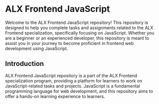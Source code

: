 # ALX Frontend JavaScript

Welcome to the ALX Frontend JavaScript repository! This repository is designed to help you complete tasks and assignments related to the ALX Frontend specialization, specifically focusing on JavaScript. Whether you are a beginner or an experienced developer, this repository is meant to assist you in your journey to become proficient in frontend web development using JavaScript.

## Introduction

ALX Frontend JavaScript repository is a part of the ALX Frontend specialization program, providing a platform for learners to work on JavaScript-related tasks and projects. JavaScript is a fundamental programming language for web development, and this repository aims to offer a hands-on learning experience to learners.
